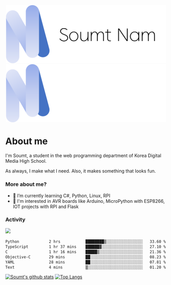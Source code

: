 <p align="center">
  <img src="https://github.com/soumt-r/soumt-r/blob/main/soumt.png?raw=true#gh-light-mode-only" style="width:500px">
  <img src="https://github.com/soumt-r/soumt-r/blob/main/soumt_dark.png?raw=true#gh-dark-mode-only" style="width:500px">
</p>

# About me

I'm Soumt, a student in the web programming department of Korea Digital Media High School.

As always, I make what I need. Also, it makes something that looks fun.

### More about me?
- 🌱 I’m currently learning C#, Python, Linux, RPI
- :pushpin: I'm interested in AVR boards like Arduino, MicroPython with ESP8266, IOT projects with RPI and Flask


### Activity
<img height="400" img src="https://wakatime.com/share/@soumt_r/0e4d0df5-374b-4c75-8ddb-57d54d739f69.svg"></img>

<!--START_SECTION:waka-->

```text
Python             2 hrs           ████████▒░░░░░░░░░░░░░░░░   33.60 %
TypeScript         1 hr 37 mins    ██████▓░░░░░░░░░░░░░░░░░░   27.10 %
C                  1 hr 16 mins    █████▒░░░░░░░░░░░░░░░░░░░   21.36 %
Objective-C        29 mins         ██░░░░░░░░░░░░░░░░░░░░░░░   08.23 %
YAML               28 mins         ██░░░░░░░░░░░░░░░░░░░░░░░   07.81 %
Text               4 mins          ▒░░░░░░░░░░░░░░░░░░░░░░░░   01.20 %
```

<!--END_SECTION:waka-->

[![Soumt's github stats](https://github-readme-stats.vercel.app/api?username=soumt-r)](https://github.com/anuraghazra/github-readme-stats)
[![Top Langs](https://github-readme-stats.vercel.app/api/top-langs/?username=soumt-r&layout=compact)](https://github.com/anuraghazra/github-readme-stats)


